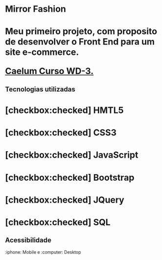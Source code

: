 <h1>Mirror Fashion<h1>
<p>Meu primeiro projeto, com proposito de desenvolver o Front End para um site e-commerce.</p>
<a href="https://www.caelum.com.br/curso-html-css-javascript?id=8794"> Caelum Curso WD-3.</a>
<h2>Tecnologias utilizadas</h2>
<p>

# [checkbox:checked] HMTL5
# [checkbox:checked] CSS3
# [checkbox:checked] JavaScript
# [checkbox:checked] Bootstrap 
# [checkbox:checked] JQuery
# [checkbox:checked] SQL

</p>
<h2>Acessibilidade</h2>
<p> :iphone: Mobile e :computer: Desktop</p> 
